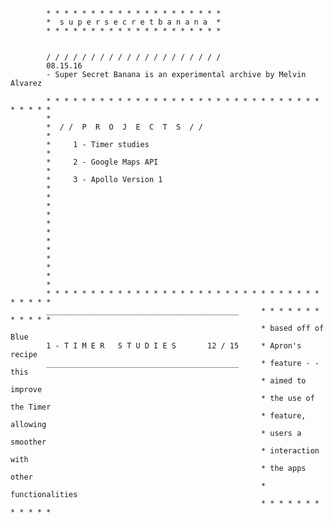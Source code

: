 			* * * * * * * * * * * * * * * * * * * *
			*  s u p e r s e c r e t b a n a n a  *
			* * * * * * * * * * * * * * * * * * * *


			/ / / / / / / / / / / / / / / / / / / /
			08.15.16
			- Super Secret Banana is an experimental archive by Melvin Alvarez

			* * * * * * * * * * * * * * * * * * * * * * * * * * * * * * * * * * * *
			*  
			*  / /  P  R  O  J  E  C  T  S  / / 
			*
			*     1 - Timer studies
			*
			*     2 - Google Maps API
			*
			*     3 - Apollo Version 1 
			*
			*
			*
			*
			*
			*
			*
			*
			*
			*
			*
			*
			* * * * * * * * * * * * * * * * * * * * * * * * * * * * * * * * * * * *
			___________________________________________		* * * * * * * * * * * *
															* based off of Blue 
			1 - T I M E R   S T U D I E S       12 / 15		* Apron's recipe 
			___________________________________________		* feature - - this
															* aimed to improve
															* the use of the Timer
															* feature, allowing	
															* users a smoother
															* interaction with
															* the apps other
															* functionalities
															* * * * * * * * * * * *